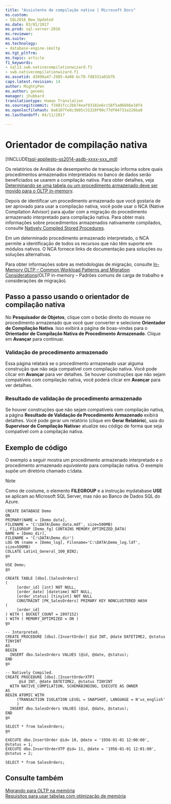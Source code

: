 ```yaml
---
title: "Assistente de compilação nativa | Microsoft Docs"
ms.custom:
- SQL2016_New_Updated
ms.date: 03/01/2017
ms.prod: sql-server-2016
ms.reviewer: 
ms.suite: 
ms.technology:
- database-engine-imoltp
ms.tgt_pltfrm: 
ms.topic: article
f1_keywords:
- sql13.swb.nativecompilationwizard.f1
- swb.nativecompilationwizard.f1
ms.assetid: d3898a47-2985-4a08-bc70-fd8331a01b7b
caps.latest.revision: 14
author: MightyPen
ms.author: genemi
manager: jhubbard
translationtype: Human Translation
ms.sourcegitcommit: f3481fcc2bb74eaf93182e6cc58f5a06666e10f4
ms.openlocfilehash: 6a6107fe8c3b05c31320f90c77df04731e226ba8
ms.lasthandoff: 04/11/2017

---
```

# <a name="native-compilation-advisor"></a>Orientador de compilação nativa
[!INCLUDE[tsql-appliesto-ss2014-asdb-xxxx-xxx_md](../../includes/tsql-appliesto-ss2014-asdb-xxxx-xxx-md.md)]

  Os relatórios de Análise de desempenho de transação informa sobre quais procedimentos armazenados interpretados no banco de dados serão beneficiados se usarem a compilação nativa. Para obter detalhes, veja [Determinando se uma tabela ou um procedimento armazenado deve ser movido para o OLTP in-memory](../../relational-databases/in-memory-oltp/determining-if-a-table-or-stored-procedure-should-be-ported-to-in-memory-oltp.md).  
  
 Depois de identificar um procedimento armazenado que você gostaria de ser aprovado para usar a compilação nativa, você pode usar o NCA (Native Compilation Advisor) para ajudar com a migração do procedimento armazenado interpretado para compilação nativa. Para obter mais informações sobre procedimentos armazenados nativamente compilados, consulte [Natively Compiled Stored Procedures](../../relational-databases/in-memory-oltp/natively-compiled-stored-procedures.md).  
  
 Em um determinado procedimento armazenado interpretado, o NCA permite a identificação de todos os recursos que não têm suporte em módulos nativos. O NCA fornece links de documentação para soluções ou soluções alternativas.  
  
 Para obter informações sobre as metodologias de migração, consulte [In-Memory OLTP – Common Workload Patterns and Migration Considerations](http://msdn.microsoft.com/library/dn673538.aspx)(OLTP in-memory – Padrões comuns de carga de trabalho e considerações de migração).  
  
## <a name="walkthrough-using-the-native-compilation-advisor"></a>Passo a passo usando o orientador de compilação nativa  
 No **Pesquisador de Objetos**, clique com o botão direito do mouse no procedimento armazenado que você quer converter e selecione **Orientador de Compilação Nativa**. Isso exibirá a página de boas-vindas para o **Orientador de Compilação Nativa de Procedimento Armazenado**. Clique em **Avançar** para continuar.  
  
### <a name="stored-procedure-validation"></a>Validação de procedimento armazenado  
 Essa página relatará se o procedimento armazenado usar alguma construção que não seja compatível com compilação nativa. Você pode clicar em **Avançar** para ver detalhes. Se houver construções que não sejam compatíveis com compilação nativa, você poderá clicar em **Avançar** para ver detalhes.  
  
### <a name="stored-procedure-validation-result"></a>Resultado de validação de procedimento armazenado  
 Se houver construções que não sejam compatíveis com compilação nativa, a página **Resultado de Validação de Procedimento Armazenado** exibirá detalhes. Você pode gerar um relatório (clique em **Gerar Relatório**), saia do **Supervisor de Compilação Nativa**e atualize seu código de forma que seja compatível com a compilação nativa.  
  
## <a name="code-sample"></a>Exemplo de código  
 O exemplo a seguir mostra um procedimento armazenado interpretado e o procedimento armazenado *equivalente* para compilação nativa. O exemplo supõe um diretório chamado c:\data.  
  
> [!NOTE]  
>  Como de costume, o elemento **FILEGROUP** e a instrução mydatabase **USE** se aplicam ao Microsoft SQL Server, mas não ao Banco de Dados SQL do Azure.  
  
```tsql  
CREATE DATABASE Demo  
ON  
PRIMARY(NAME = [Demo_data],  
FILENAME = 'C:\DATA\Demo_data.mdf', size=500MB)  
, FILEGROUP [Demo_fg] CONTAINS MEMORY_OPTIMIZED_DATA(  
NAME = [Demo_dir],  
FILENAME = 'C:\DATA\Demo_dir')  
LOG ON (name = [Demo_log], Filename='C:\DATA\Demo_log.ldf', size=500MB)  
COLLATE Latin1_General_100_BIN2;  
go  
  
USE Demo;  
go  
  
CREATE TABLE [dbo].[SalesOrders]  
(  
     [order_id] [int] NOT NULL,  
     [order_date] [datetime] NOT NULL,  
     [order_status] [tinyint] NOT NULL  
     CONSTRAINT [PK_SalesOrders] PRIMARY KEY NONCLUSTERED HASH   
(  
     [order_id]  
) WITH ( BUCKET_COUNT = 2097152)  
) WITH ( MEMORY_OPTIMIZED = ON )  
go  
  
-- Interpreted.  
CREATE PROCEDURE [dbo].[InsertOrder] @id INT, @date DATETIME2, @status TINYINT  
AS   
BEGIN   
  INSERT dbo.SalesOrders VALUES (@id, @date, @status);  
END  
go  
  
-- Natively Compiled.  
CREATE PROCEDURE [dbo].[InsertOrderXTP]  
      @id INT, @date DATETIME2, @status TINYINT  
  WITH NATIVE_COMPILATION, SCHEMABINDING, EXECUTE AS OWNER  
AS   
BEGIN ATOMIC WITH   
     (TRANSACTION ISOLATION LEVEL = SNAPSHOT, LANGUAGE = N'us_english'  
     )  
  INSERT dbo.SalesOrders VALUES (@id, @date, @status);  
END  
go  
  
SELECT * from SalesOrders;  
go  
  
EXECUTE dbo.InsertOrder @id= 10, @date = '1956-01-01 12:00:00', @status = 1;  
EXECUTE dbo.InsertOrderXTP @id= 11, @date = '1956-01-01 12:01:00', @status = 2;  
  
SELECT * from SalesOrders;  
```  
  
## <a name="see-also"></a>Consulte também  
 [Migrando para OLTP na memória](../../relational-databases/in-memory-oltp/migrating-to-in-memory-oltp.md)   
 [Requisitos para usar tabelas com otimização de memória](../../relational-databases/in-memory-oltp/requirements-for-using-memory-optimized-tables.md)  
  
  
